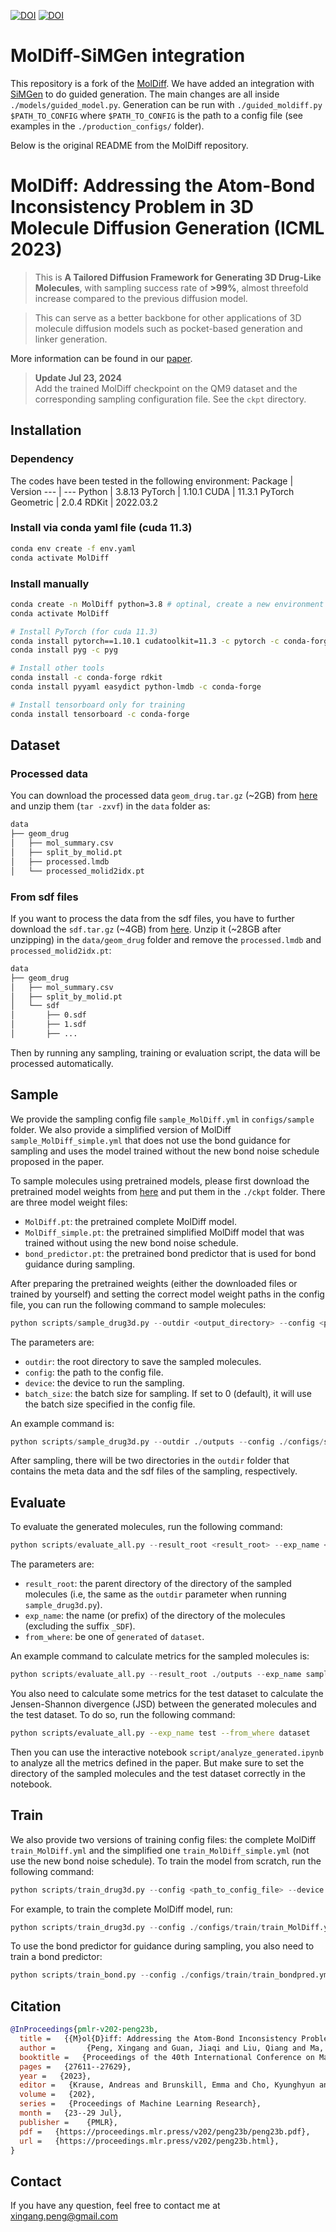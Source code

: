 [![DOI](https://img.shields.io/badge/arXiv-2402.08708-red)](https://arxiv.org/abs/2402.08708) [![DOI](https://zenodo.org/badge/899077041.svg)](https://zenodo.org/badge/latestdoi/899077041)

# MolDiff-SiMGen integration

This repository is a fork of the [MolDiff](https://github.com/pengxingang/MolDiff). We have added an integration with [SiMGen](https://github.com/RokasEl/simgen) to do guided generation. The main changes are all inside `./models/guided_model.py`. Generation can be run with `./guided_moldiff.py $PATH_TO_CONFIG` where `$PATH_TO_CONFIG` is the path to a config file (see examples in the `./production_configs/` folder).

Below is the original README from the MolDiff repository.

# MolDiff: Addressing the Atom-Bond Inconsistency Problem in 3D Molecule Diffusion Generation (ICML 2023)
> This is **A Tailored Diffusion Framework for Generating 3D Drug-Like Molecules**, with sampling success rate of **>99\%**, almost threefold increase compared to the previous diffusion model. 

> This can serve as a better backbone for other applications of 3D molecule diffusion models such as pocket-based generation and linker generation.

More information can be found in our [paper](https://proceedings.mlr.press/v202/peng23b.html).


> **Update Jul 23, 2024**  
> Add the trained MolDiff checkpoint on the QM9 dataset and the corresponding sampling configuration file. See the `ckpt` directory.

## Installation
### Dependency
The codes have been tested in the following environment:
Package  | Version
--- | ---
Python | 3.8.13
PyTorch | 1.10.1
CUDA | 11.3.1
PyTorch Geometric | 2.0.4
RDKit | 2022.03.2


### Install via conda yaml file (cuda 11.3)
```bash
conda env create -f env.yaml
conda activate MolDiff
```

### Install manually

``` bash
conda create -n MolDiff python=3.8 # optinal, create a new environment
conda activate MolDiff

# Install PyTorch (for cuda 11.3)
conda install pytorch==1.10.1 cudatoolkit=11.3 -c pytorch -c conda-forge
conda install pyg -c pyg

# Install other tools
conda install -c conda-forge rdkit
conda install pyyaml easydict python-lmdb -c conda-forge

# Install tensorboard only for training
conda install tensorboard -c conda-forge
```


## Dataset

### Processed data
You can download the processed data `geom_drug.tar.gz` (~2GB) from [here](https://drive.google.com/drive/folders/1WkYIv471SjVwQe6_FfDxFOPC7dSnPY9c?usp=sharing) and unzip them (`tar -zxvf`)
 in the `data` folder as:
``` bash
data
├── geom_drug
│   ├── mol_summary.csv
│   ├── split_by_molid.pt
│   ├── processed.lmdb
│   └── processed_molid2idx.pt
```

### From sdf files
If you want to process the data from the sdf files, you have to further download the `sdf.tar.gz` (~4GB) from [here](https://drive.google.com/drive/folders/1WkYIv471SjVwQe6_FfDxFOPC7dSnPY9c?usp=sharing). Unzip it (~28GB after unzipping) in the `data/geom_drug` folder and remove the `processed.lmdb` and `processed_molid2idx.pt`:
``` bash
data
├── geom_drug
│   ├── mol_summary.csv
│   ├── split_by_molid.pt
│   └── sdf
│       ├── 0.sdf
│       ├── 1.sdf
│       ├── ...
```
Then by running any sampling, training or evaluation script, the data will be processed automatically.


## Sample

We provide the sampling config file `sample_MolDiff.yml` in `configs/sample` folder. We also provide a simplified version of MolDiff `sample_MolDiff_simple.yml` that does not use the bond guidance for sampling and uses the model trained without the new bond noise schedule proposed in the paper. 

To sample molecules using pretrained models, please first download the pretrained model weights from [here](https://drive.google.com/drive/folders/1zTrjVehEGTP7sN3DB5jaaUuMJ6Ah0-ps?usp=sharing) and put them in the `./ckpt` folder. There are three model weight files: 
- `MolDiff.pt`: the pretrained complete MolDiff model.
- `MolDiff_simple.pt`: the pretrained simplified MolDiff model that was trained without using the new bond noise schedule.
- `bond_predictor.pt`: the pretrained bond predictor that is used for bond guidance during sampling.

After preparing the pretrained weights (either the downloaded files or trained by yourself) and setting the correct model weight paths in the config file, you can run the following command to sample molecules:
```python
python scripts/sample_drug3d.py --outdir <output_directory> --config <path_to_config_file> --device <device_id> --batch_size <batch_size>
```
The parameters are:
- `outdir`: the root directory to save the sampled molecules.
- `config`: the path to the config file.
- `device`: the device to run the sampling.
- `batch_size`: the batch size for sampling. If set to 0 (default), it will use the batch size specified in the config file.

An example command is:
```python
python scripts/sample_drug3d.py --outdir ./outputs --config ./configs/sample/sample_MolDiff.yml
```
After sampling, there will be two directories in the `outdir` folder that contains the meta data and the sdf files of the sampling, respectively.

## Evaluate

To evaluate the generated molecules, run the following command:
```python
python scripts/evaluate_all.py --result_root <result_root> --exp_name <exp_name> --from_where generated
```
The parameters are:
- `result_root`: the parent directory of the directory of the sampled molecules (i.e, the same as the `outdir` parameter when running `sample_drug3d.py`).
- `exp_name`: the name (or prefix) of the directory of the molecules (excluding the suffix `_SDF`).
- `from_where`: be one of `generated` of `dataset`.

An example command to calculate metrics for the sampled molecules is:
```python
python scripts/evaluate_all.py --result_root ./outputs --exp_name sample_MolDiff_20230101_000000 --from_where generated
```

You also need to calculate some metrics for the test dataset to calculate the Jensen-Shannon divergence (JSD) between the generated molecules and the test dataset. To do so, run the following command:
```bash
python scripts/evaluate_all.py --exp_name test --from_where dataset
```

Then you can use the interactive notebook `script/analyze_generated.ipynb` to analyze all the metrics defined in the paper. But make sure to set the directory of the sampled molecules and the test dataset correctly in the notebook.

## Train

We also provide two versions of training config files: the complete MolDiff `train_MolDiff.yml` and the simplified one `train_MolDiff_simple.yml` (not use the new bond noise schedule). To train the model from scratch, run the following command:

```python
python scripts/train_drug3d.py --config <path_to_config_file> --device <device_id> --logdir <log_directory>
```
For example, to train the complete MolDiff model, run:
```python
python scripts/train_drug3d.py --config ./configs/train/train_MolDiff.yml --device cuda:0 --logdir ./logs
```

To use the bond predictor for guidance during sampling, you also need to train a bond predictor:
```python
python scripts/train_bond.py --config ./configs/train/train_bondpred.yml --device cuda:1 --logdir ./logs
```

## Citation
```bibtex
@InProceedings{pmlr-v202-peng23b,
  title =   {{M}ol{D}iff: Addressing the Atom-Bond Inconsistency Problem in 3{D} Molecule Diffusion Generation},
  author =       {Peng, Xingang and Guan, Jiaqi and Liu, Qiang and Ma, Jianzhu},
  booktitle =   {Proceedings of the 40th International Conference on Machine Learning},
  pages =   {27611--27629},
  year =   {2023},
  editor =   {Krause, Andreas and Brunskill, Emma and Cho, Kyunghyun and Engelhardt, Barbara and Sabato, Sivan and Scarlett, Jonathan},
  volume =   {202},
  series =   {Proceedings of Machine Learning Research},
  month =   {23--29 Jul},
  publisher =    {PMLR},
  pdf =   {https://proceedings.mlr.press/v202/peng23b/peng23b.pdf},
  url =   {https://proceedings.mlr.press/v202/peng23b.html},
}
```

## Contact
If you have any question, feel free to contact me at xingang.peng@gmail.com


